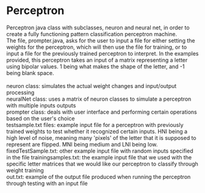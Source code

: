 # Perceptron
Perceptron java class with subclasses, neuron and neural net, in order to create a fully functioning pattern classification perceptron machine. <br>
The file, prompter.java, asks for the user to input a file for either setting the weights for the perceptron, which will then use the file for training, or to
input a file for the previously trained perceptron to interpret. In the examples provided, this perceptron takes an input of a matrix representing a letter using bipolar values. 1 being
what makes the shape of the letter, and -1 being blank space. 
<br> <br>
neuron class: simulates the actual weight changes and input/output processing <br>
neuralNet class: uses a matrix of neuron classes to simulate a 
perceptron with multiple inputs outputs<br>
prompter class: deals with user interface and performing certain operations based on the user's choice<br>
testsample.txt files: example input file for a perceptron with previously trained weights to test whether it recognized certain inputs. HNI being
a high level of noise, meaning many 'pixels' of the letter that it is supposed to represent are flipped. MNI being medium and LNI being low.<br>
fixedTestSample.txt: other example input file with random inputs specified in the file
trainingsamples.txt: the example input file that we used with the specific letter matrices that we would like our perceptron to classify through weight training<br>
out.txt: example of the output file produced when running the perceptron through testing with an input file
